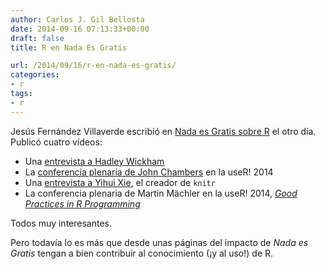 ```yaml
---
author: Carlos J. Gil Bellosta
date: 2014-09-16 07:13:33+00:00
draft: false
title: R en Nada Es Gratis

url: /2014/09/16/r-en-nada-es-gratis/
categories:
- r
tags:
- r
---
```


Jesús Fernández Villaverde escribió en [Nada es Gratis sobre R](http://nadaesgratis.es/?p=39396) el otro día. Publicó cuatro vídeos:

* Una [entrevista a Hadley Wickham](https://www.youtube.com/watch?v=JxwxefRAu70)
* La [conferencia plenaria de John Chambers](https://www.youtube.com/watch?v=_hcpuRB5nGs) en la useR! 2014
* Una [entrevista a Yihui Xie](https://www.youtube.com/watch?v=LussVnrLZKU), el creador de `knitr`
* La conferencia plenaria de Martin Mächler en la useR! 2014, _[Good Practices in R Programming](https://www.youtube.com/watch?v=ytbX-T1A8wE)_

Todos muy interesantes.

Pero todavía lo es más que desde unas páginas del impacto de _Nada es Gratis_ tengan a bien contribuir al conocimiento (¡y al uso!) de R.

